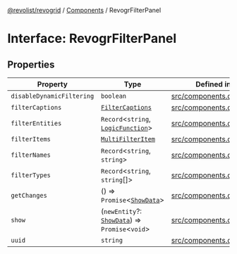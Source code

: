 [@revolist/revogrid](README.md) / [Components](Namespace.Components.md) / RevogrFilterPanel

# Interface: RevogrFilterPanel

## Properties

| Property | Type | Defined in |
| ------ | ------ | ------ |
| `disableDynamicFiltering` | `boolean` | [src/components.d.ts:390](https://github.com/revolist/revogrid/blob/d6473f6969ab6fd56cd4da079557c4c65f0572e2/src/components.d.ts#L390) |
| `filterCaptions` | [`FilterCaptions`](TypeAlias.FilterCaptions.md) | [src/components.d.ts:391](https://github.com/revolist/revogrid/blob/d6473f6969ab6fd56cd4da079557c4c65f0572e2/src/components.d.ts#L391) |
| `filterEntities` | `Record`\<`string`, [`LogicFunction`](TypeAlias.LogicFunction.md)\> | [src/components.d.ts:392](https://github.com/revolist/revogrid/blob/d6473f6969ab6fd56cd4da079557c4c65f0572e2/src/components.d.ts#L392) |
| `filterItems` | [`MultiFilterItem`](TypeAlias.MultiFilterItem.md) | [src/components.d.ts:393](https://github.com/revolist/revogrid/blob/d6473f6969ab6fd56cd4da079557c4c65f0572e2/src/components.d.ts#L393) |
| `filterNames` | `Record`\<`string`, `string`\> | [src/components.d.ts:394](https://github.com/revolist/revogrid/blob/d6473f6969ab6fd56cd4da079557c4c65f0572e2/src/components.d.ts#L394) |
| `filterTypes` | `Record`\<`string`, `string`[]\> | [src/components.d.ts:395](https://github.com/revolist/revogrid/blob/d6473f6969ab6fd56cd4da079557c4c65f0572e2/src/components.d.ts#L395) |
| `getChanges` | () => `Promise`\<[`ShowData`](TypeAlias.ShowData.md)\> | [src/components.d.ts:396](https://github.com/revolist/revogrid/blob/d6473f6969ab6fd56cd4da079557c4c65f0572e2/src/components.d.ts#L396) |
| `show` | (`newEntity`?: [`ShowData`](TypeAlias.ShowData.md)) => `Promise`\<`void`\> | [src/components.d.ts:397](https://github.com/revolist/revogrid/blob/d6473f6969ab6fd56cd4da079557c4c65f0572e2/src/components.d.ts#L397) |
| `uuid` | `string` | [src/components.d.ts:398](https://github.com/revolist/revogrid/blob/d6473f6969ab6fd56cd4da079557c4c65f0572e2/src/components.d.ts#L398) |
